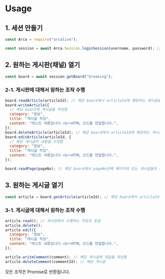 # Usage

## 1. 세션 만들기

```javascript
const Arca = require("arcalive");

const session = await Arca.Session.loginSession(username, password); // username과 password로 아이디와 비밀번호 전달
```

## 2. 원하는 게시판(채널) 열기

```javascript
const board = await session.getBoard("breaking");
```

### 2-1. 게시판에 대해서 원하는 조작 수행

```javascript
board.readArticle(articleId); // 해당 board에서 articleId에 해당하는 게시글을 읽어옴.
board.writeArticle({
  // 해당 board에 게시글을 작성함
  category: "정보",
  title: "게시글 작성",
  content: "테스트 내용입니다.<br>HTML 코드를 전달합니다.",
});
board.deleteArticle(articleId); // 해당 board에서 articleId에 해당하는 게시글을 삭제함
board.editArticle(articleId, {
  // 해당 게시글의 내용을 수정함
  category: "정보",
  title: "게시글 작성",
  content: "테스트 내용입니다.<br>HTML 코드를 전달합니다.",
});

board.readPage(pageNo); // 해당 board에서 pageNo번째 페이지에 있는 게시글들의 미리보기를 읽어옴(인덱스는 1부터 시작)
```

## 3. 원하는 게시글 열기

```javascript
const article = board.getArticle(articleId); // 해당 board에서 articleId에 해당하는 객체를 얻어옴
```

### 3-1. 게시글에 대해서 원하는 조작 수행

```javascript
article.read(); // 게시판에서 수행하는 작업과 동일
article.delete();
article.edit({
  category: "정보",
  title: "게시글 작성",
  content: "테스트 내용입니다.<br>HTML 코드를 전달합니다.",
});

article.writeComment(comment); // 해당 게시글에 댓글을 작성함
article.deleteComment(commentId); // 해당 게시글
```

모든 조작은 Promise로 반환됩니다.
